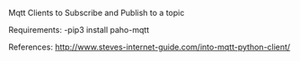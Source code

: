 Mqtt Clients to Subscribe and Publish to a topic

Requirements:
-pip3 install paho-mqtt


References:
http://www.steves-internet-guide.com/into-mqtt-python-client/

